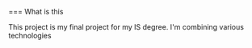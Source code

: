 === What is this

This project is my final project for my IS degree.  I'm combining various technologies
